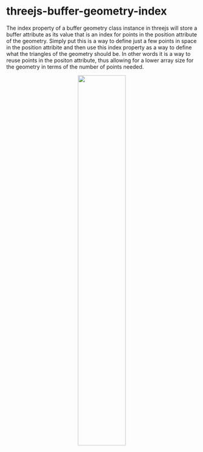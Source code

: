 # threejs-buffer-geometry-index

The index property of a buffer geometry class instance in threejs will store a buffer attribute as its value that is an index for points in the position attribute of the geometry. Simply put this is a way to define just a few points in space in the position attribite and then  use this index property as a way to define what the triangles of the geometry should be. In other words it is a way to reuse points in the positon attribute, thus allowing for a lower array size for the geometry in terms of the number of points needed.



<div align="center">
      <a href="https://www.youtube.com/watch?v=x-qV4hYJLOA">
         <img src="https://img.youtube.com/vi/x-qV4hYJLOA/0.jpg" style="width:50%;">
      </a>
</div>

